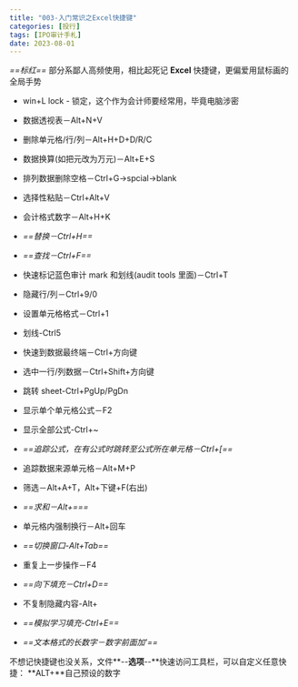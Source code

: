 ```yaml
---
title: "003-入门常识之Excel快捷键"
categories: [投行]
tags: [IPO审计手札]
date: 2023-08-01
---
```

*==标红==* 部分系鄙人高频使用，相比起死记 **Excel** 快捷键，更偏爱用鼠标画的全局手势

- win+L lock - 锁定，这个作为会计师要经常用，毕竟电脑涉密

- 数据透视表－Alt+N+V

- 删除单元格/行/列－Alt+H+D+D/R/C

- 数据换算(如把元改为万元)－Alt+E+S

- 排列数据删除空格－Ctrl+G→spcial→blank

- 选择性粘贴－Ctrl+Alt+V

- 会计格式数字－Alt+H+K

- *==替换－Ctrl+H==*

- *==查找－Ctrl+F==*

- 快速标记蓝色审计 mark 和划线(audit tools 里面)－Ctrl+T

- 隐藏行/列－Ctrl+9/0

- 设置单元格格式－Ctrl+1

- 划线-Ctrl5

- 快速到数据最终端－Ctrl+方向键

- 选中一行/列数据－Ctrl+Shift+方向键

- 跳转 sheet-Ctrl+PgUp/PgDn

- 显示单个单元格公式－F2

- 显示全部公式-Ctrl+~

- *==追踪公式，在有公式时跳转至公式所在单元格－Ctrl+[==*

- 追踪数据来源单元格－Alt+M+P

- 筛选－Alt+A+T，Alt+下键+F(右出)

- *==求和－Alt+===*

- 单元格内强制换行－Alt+回车

- *==切换窗口-Alt+Tab==*

- 重复上一步操作－F4

- *==向下填充－Ctrl+D==*

- 不复制隐藏内容-Alt+

- *==模拟学习填充-Ctrl+E==*

- *==文本格式的长数字－数字前面加'==*

不想记快捷键也没关系，文件**--**选项**--**快速访问工具栏，可以自定义任意快捷： **ALT+**自己预设的数字